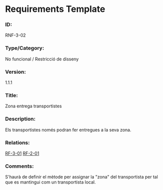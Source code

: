 # Requirements Template

### ID:
RNF-3-02

### Type/Category:
No funcional / Restricció de disseny

### Version:
1.1.1

### Title:
Zona entrega transportistes

### Description:
Els transportistes només podran fer entregues a la seva zona.

### Relations:
[RF-3-01](./RF-3-01.md)
[RF-2-01](../botiguers/RF-2-01.md)

### Comments:
S'haurà de definir el mètode per assignar la "zona" del transportista per tal que es mantingui com un transportista local.
